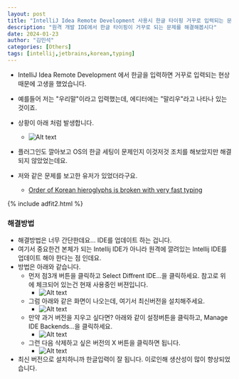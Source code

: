 ```yaml
---
layout: post
title: "IntelliJ Idea Remote Development 사용시 한글 타이핑 거꾸로 입력되는 문제 해결"
description: "원격 개발 IDE에서 한글 타이핑이 거꾸로 되는 문제를 해결해봅시다"
date: 2024-01-23
author: "김민석"
categories: [Others]
tags: [intellij,jetbrains,korean,typing]
---
```

- IntelliJ Idea Remote Development 에서 한글을 입력하면 거꾸로 입력되는 현상 때문에 고생을 했었습니다.
- 예를들어 저는 "우리말"이라고 입력했는데, 에디터에는 "말리우"라고 나타나 있는것이죠.
- 상황이 아래 처럼 발생합니다.
  - ![Alt text](https://reddol18.github.io/dev5min/images/20240123/problem_ide.png)

- 플러그인도 깔아보고 OS의 한글 세팅이 문제인지 이것저것 조치를 해보았지만 해결되지 않았었는데요.
- 저와 같은 문제를 보고한 유저가 있었더라구요.
  - [Order of Korean hieroglyphs is broken with very fast typing](https://youtrack.jetbrains.com/issue/GTW-5972/Order-of-Korean-hieroglyphs-is-broken-with-very-fast-typing)

{% include adfit2.html %}

### 해결방법

- 해결방법은 너무 간단한데요... IDE를 업데이트 하는 겁니다.
- 여기서 중요한건 본체가 되는 Intellij IDE가 아니라 원격에 깔려있는 Intellij IDE를 업데이트 해야 한다는 점 인데요.
- 방법은 아래와 같습니다.
  - 먼저 점3개 버튼을 클릭하고 Select Diffrent IDE...을 클릭하세요. 참고로 위에 체크되어 있는건 현재 사용중인 버젼입니다.
    - ![Alt text](https://reddol18.github.io/dev5min/images/20240123/image1.png)
  - 그럼 아래와 같은 화면이 나오는데, 여기서 최신버전을 설치해주세요.
    - ![Alt text](https://reddol18.github.io/dev5min/images/20240123/image2.png)
  - 만약 과거 버전을 지우고 싶다면? 아래와 같이 설정버튼을 클릭하고, Manage IDE Backends...을 클릭하세요.
    - ![Alt text](https://reddol18.github.io/dev5min/images/20240123/image3.png)
  - 그런 다음 삭제하고 싶은 버전의 X 버튼을 클릭하면 됩니다.
    - ![Alt text](https://reddol18.github.io/dev5min/images/20240123/image4.png)
- 최신 버전으로 설치하니까 한글입력이 잘 됩니다. 이로인해 생산성이 많이 향상되었습니다.
  